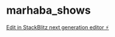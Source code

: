 # marhaba_shows

[Edit in StackBlitz next generation editor ⚡️](https://stackblitz.com/~/github.com/jacinth91/marhaba_shows)